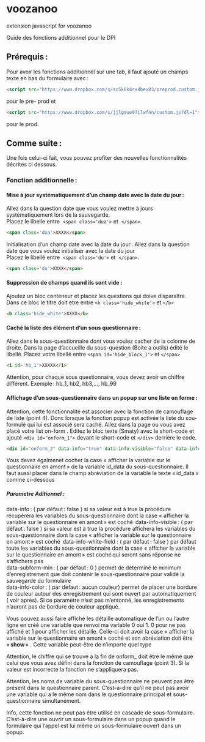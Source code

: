# voozanoo
extension javascript for voozanoo

Guide des fonctions additionnel pour le DPI 
 
## Prérequis :  
Pour avoir les fonctions additionnel sur une tab, il faut ajouté un champs texte en bas du formulaire avec : 
 ```html
 <script src="https://www.dropbox.com/s/sc5k6k4rx4bex83/preprod.custom.js?dl=1"></script> 
  ```
pour le pre- prod et 
 ```html
<script src="https://www.dropbox.com/s/jjlgmue97ilwf4n/custom.js?dl=1"></script> 
 ```
pour le prod. 
 
## Comme suite :  
Une fois celui-ci fait, vous pouvez profiter des nouvelles fonctionnalités décrites ci dessous.  
 
### Fonction additionnelle : 
#### Mise à jour systématiquement d’un champ date avec la date du jour : 
Allez dans la question date que vous voulez mettre à jours systématiquement lors de la sauvegarde.  
Placez le libelle entre  `<span class='dua'>` et  `</span>`. 
 
 ```html
<span class='dua'>XXXX</span> 
 ```
 
Initialisation d’un champ date avec la date du jour : 
Allez dans la question date que vous voulez initialiser avec la date du jour   
Placez le libellé entre  `<span class='du'>` et  `</span>`. 
 
```html
<span class='du'>XXXX</span> 
``` 
 
 
 
#### Suppression de champs quand ils sont vide : 
Ajoutez un bloc conteneur et placez les questions qui doive disparaître. Dans ce bloc le titre doit etre entre `<b class='hide_white'>` et `</b>` 
 
```html 
<b class='hide_white'>XXXX</b> 
```
 
 
 
#### Caché la liste des élément d’un sous questionnaire : 
Allez dans le sous-questionnaire dont vous voulez cacher de la colonne de droite. 
Dans la page d’accueille du sous-question (Boite a outils) édité le libellé. 
Placez votre libellé entre `<span id='hide_block_1'>` et `</span>`
 
 
```html
<i id='hb_1'>XXXXX</i> 
```
 
 
Attention, pour chaque sous questionnaire, vous devez avoir un chiffre différent. Exemple : hb_1, hb2, hb3,…, hb_99 
 
 
 
#### Affichage d’un sous-questionnaire dans un popup sur une liste on forme : 
Attention, cette fonctionnalité est associer avec la fonction de camouflage de liste (point 4). Donc lorsque la fonction popup est activée la liste du sou-formulé qui lui est associé sera caché. 
Allez dans la page ou vous avez placé votre list on-form . 
Editez le bloc texte (Smaty) avec le short-code  et ajouté `<div id="onform_1">` devant le short-code et `</div>` derrière le code. 

```html
<div id="onform_2" data-info="true" data-info-visible="false" data-info-white-field="false"  data-subform-min="1">{voozanoo_listing_on_form id_listing=435 tpl_filename=listing_on_form.tpl redirect_on_current_form=1}</div> 
```
 
 
 
Vous devez égalmenet cocher la case « afficher la variable sur le questionnaire en amont » de la variable id_data du sous-questionnaire. Il faut aussi placer dans le champ abréviation de la variable le texte « id_data » comme ci-dessous 
 
 
 
 
 
 
##### Parametre Aditionnel : 
 data-info : ( par défaut : false ) si sa valeur est à true la procédure récupèrera les variables du sous-questionnaire dont la case « afficher la variable sur le questionnaire en amont » est coché  
 data-info-visible : ( par défaut : false ) si sa valeur est à true la procédure affichera les variables du sous-questionnaire dont la case « afficher la variable sur le questionnaire en amont » est coché  
 data-info-white-field : ( par défaut : false ) par défaut toute les variables du sous-questionnaire dont la case « afficher la variable sur le questionnaire en amont » est coché qui seront sans réponse ne s’affichera pas   
 data-subform-min : ( par défaut : 0 ) permet de déterminé le minimum d’enregistrement que doit contenir le sous-questionnaire pour validé la sauvegarde du formulaire  
 data-info-color : ( par défaut : aucun couleur) permet de placer une bordure de couleur autour des enregistrement qui sont ouvert par automatiquement ( voir après). Si ce paramètre n’est pas m’entonné, les enregistrements n’auront pas de bordure de couleur appliqué. 
 
Vous pouvez aussi faire affiché les détaille automatique de l’un ou l’autre ligne en créé une variable que renvoi ma variable 0 oui 1. 0 pour ne pas affiché et 1 pour afficher les détaille. Celle-ci doit avoir la case « afficher la variable sur le questionnaire en amont » coché et son abréviation doit être « **show** » . Cette variable peut-être de n’importe quel type 
 
 
 
Attention, le chiffre  qui se trouve a la fin de onform_ doit être le même que celui que vous avez défini dans la fonction  de camouflage  (point 3). Si la valeur est incorrecte la fonction ne s’appliquera pas. 
 
Attention, les noms de variable du sous-questionnaire ne peuvent pas être présent dans le questionnaire parent. C’est-à-dire qu’il ne peut pas avoir une variable qui a le même nom dans le questionnaire principal et sous-questionnaire simultanément. 
  
 
 Info, cette fonction ne peut pas être utilisé en cascade de sous-formulaire. C’est-à-dire une ouvrir un sous-formulaire dans un popup quand le formulaire qui l’appel est lui même un sous-formulaire ouvert dans un popup. 
 
